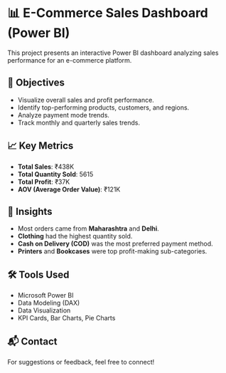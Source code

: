 # 📊 E-Commerce Sales Dashboard (Power BI)

This project presents an interactive Power BI dashboard analyzing sales performance for an e-commerce platform.

## 🚀 Objectives
- Visualize overall sales and profit performance.
- Identify top-performing products, customers, and regions.
- Analyze payment mode trends.
- Track monthly and quarterly sales trends.

## 📈 Key Metrics
- **Total Sales**: ₹438K
- **Total Quantity Sold**: 5615
- **Total Profit**: ₹37K
- **AOV (Average Order Value)**: ₹121K

## 📌 Insights
- Most orders came from **Maharashtra** and **Delhi**.
- **Clothing** had the highest quantity sold.
- **Cash on Delivery (COD)** was the most preferred payment method.
- **Printers** and **Bookcases** were top profit-making sub-categories.

## 🛠️ Tools Used
- Microsoft Power BI
- Data Modeling (DAX)
- Data Visualization
- KPI Cards, Bar Charts, Pie Charts
  
## 📬 Contact
For suggestions or feedback, feel free to connect!

